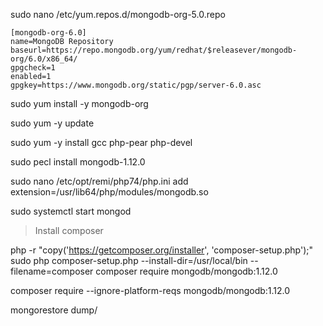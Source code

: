 sudo nano /etc/yum.repos.d/mongodb-org-5.0.repo

    [mongodb-org-6.0]
    name=MongoDB Repository
    baseurl=https://repo.mongodb.org/yum/redhat/$releasever/mongodb-org/6.0/x86_64/
    gpgcheck=1
    enabled=1
    gpgkey=https://www.mongodb.org/static/pgp/server-6.0.asc



sudo yum install -y mongodb-org

sudo yum -y update

sudo yum -y install gcc php-pear php-devel

sudo pecl install mongodb-1.12.0

sudo nano /etc/opt/remi/php74/php.ini
    add extension=/usr/lib64/php/modules/mongodb.so   

sudo systemctl start mongod

> Install composer

php -r "copy('https://getcomposer.org/installer', 'composer-setup.php');"
sudo php composer-setup.php --install-dir=/usr/local/bin --filename=composer
composer require  mongodb/mongodb:1.12.0

composer require --ignore-platform-reqs mongodb/mongodb:1.12.0

mongorestore  dump/
